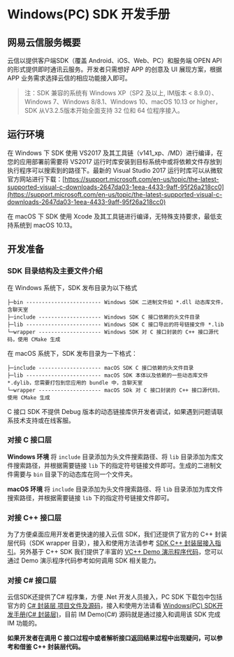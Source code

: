# Windows(PC) SDK 开发手册

## 网易云信服务概要

云信以提供客户端SDK（覆盖 Android、iOS、Web、PC）和服务端 OPEN API 的形式提供即时通讯云服务。开发者只需想好 APP 的创意及 UI 展现方案，根据 APP 业务需求选择云信的相应功能接入即可。

> 注：SDK 兼容的系统有 Windows XP（SP2 及以上, IM版本 < 8.9.0）、Windows 7、Windows 8/8.1、Windows 10、macOS 10.13 or higher，SDK 从V3.2.5版本开始全面支持 32 位和 64 位程序接入。

## 运行环境

在 Windows 下 SDK 使用 VS2017 及其工具链（v141_xp、/MD）进行编译，在您的应用部署前需要将 VS2017 运行时库安装到目标系统中或将依赖文件存放到执行程序可以搜索到的路径下。最新的 Visual Studio 2017 运行时库可以从微软官方网站进行下载：[https://support.microsoft.com/en-us/topic/the-latest-supported-visual-c-downloads-2647da03-1eea-4433-9aff-95f26a218cc0](https://support.microsoft.com/en-us/topic/the-latest-supported-visual-c-downloads-2647da03-1eea-4433-9aff-95f26a218cc0)

在 macOS 下 SDK 使用 Xcode 及其工具链进行编译，无特殊支持要求，最低支持系统到 macOS 10.13。

## 开发准备

### SDK 目录结构及主要文件介绍

在 Windows 系统下，SDK 发布目录为以下格式

```
├─bin ------------------------ Windows SDK 二进制文件如 *.dll 动态库文件，含聊天室
├─include -------------------- Windows SDK C 接口依赖的头文件目录
├─lib ------------------------ Windows SDK C 接口导出的符号链接文件 *.lib
└─wrapper -------------------- Windows SDK 对 C 接口封装的 C++ 接口源代码，使用 CMake 生成
```

在 macOS 系统下，SDK 发布目录为一下格式：

```
├─include -------------------- macOS SDK C 接口依赖的头文件目录
├─lib ------------------------ macOS SDK 本体以及依赖的一些动态库文件 *.dylib，您需要打包到您应用的 bundle 中，含聊天室
└─wrapper -------------------- macOS SDk 对 C 接口封装的 C++ 接口源代码，使用 CMake 生成
```

C 接口 SDK 不提供 Debug 版本的动态链接库供开发者调试，如果遇到问题请联系技术支持或在线客服。

### 对接 C 接口层

**Windows 环境** 将 `include` 目录添加为头文件搜索路径、将 `lib` 目录添加为库文件搜索路径，并根据需要链接 `lib` 下的指定符号链接文件即可。生成的二进制文件需要与 `bin` 目录下的动态库在同一个文件夹。

**macOS 环境** 将 `include` 目录添加为头文件搜索路径、将 `lib` 目录添加为库文件搜索路径，并根据需要链接 `lib` 下的指定符号链接文件即可。

### 对接 C++ 接口层

为了方便桌面应用开发者更快速的接入云信 SDK，我们还提供了官方的 C++ 封装层代码（SDK wrapper 目录），接入和使用方法请参考 [SDK C++ 封装层接入指引](https://dev.yunxin.163.com/docs/interface/%E5%8D%B3%E6%97%B6%E9%80%9A%E8%AE%AFWindows%E7%AB%AF/NIMSDKAPI_CPP/html/index.html)。另外基于 C++ SDK 我们提供了丰富的 [VC++ Demo 演示程序代码](https://github.com/netease-im/NIM_PC_Demo)，您可以通过 Demo 演示程序代码参考如何调用 SDK 相关能力。

### 对接 C# 接口层

云信SDK还提供了C# 程序集，方便 .Net 开发人员接入，PC SDK 下载包中包括官方的 [C# 封装层 项目文件及源码](https://github.com/netease-im/NIM_PC_SDK-CSharp "target=_blank")，接入和使用方法请看 [Windows(PC) SDK开发手册(C# 封装层)](http://dev.netease.im/docs/product/%E9%80%9A%E7%94%A8/Demo%E6%BA%90%E7%A0%81%E5%AF%BC%E8%AF%BB/PC%E9%80%9A%E7%94%A8/CSharp%E5%B0%81%E8%A3%85%E5%B1%82 "target=_blank")，目前 IM Demo(C#) 源码就是通过接入和调用该 SDK 完成 IM 功能的。

**如果开发者在调用 C 接口过程中或者解析接口返回结果过程中出现疑问，可以参考和借鉴 C++ 封装层代码。**
